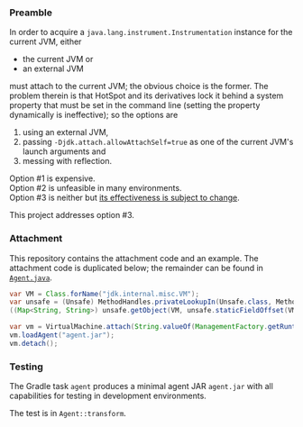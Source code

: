 ### Preamble
In order to acquire a `java.lang.instrument.Instrumentation` instance for the current JVM, either
- the current JVM or
- an external JVM

must attach to the current JVM; the obvious choice is the former.
The problem therein is that HotSpot and its derivatives lock it behind a system property
that must be set in the command line (setting the property dynamically is ineffective);
so the options are
1. using an external JVM,
2. passing `-Djdk.attach.allowAttachSelf=true` as one of the current JVM's launch arguments and
3. messing with reflection.

Option #1 is expensive.<br>
Option #2 is unfeasible in many environments.<br>
Option #3 is neither but [its effectiveness is subject to change](https://github.com/openjdk/jdk/blob/83d67452da248db17bc72de80247a670d6813cf5/src/jdk.attach/share/classes/sun/tools/attach/HotSpotVirtualMachine.java#L76-L77).

This project addresses option #3.

### Attachment
This repository contains the attachment code and an example.
The attachment code is duplicated below; the remainder can be found in [`Agent.java`](source/Agent.java).
```java
var VM = Class.forName("jdk.internal.misc.VM");
var unsafe = (Unsafe) MethodHandles.privateLookupIn(Unsafe.class, MethodHandles.lookup()).findStaticVarHandle(Unsafe.class, "theUnsafe", Unsafe.class).get();
((Map<String, String>) unsafe.getObject(VM, unsafe.staticFieldOffset(VM.getDeclaredField("savedProps")))).put("jdk.attach.allowAttachSelf", "true");

var vm = VirtualMachine.attach(String.valueOf(ManagementFactory.getRuntimeMXBean().getPid()));
vm.loadAgent("agent.jar");
vm.detach();
```

### Testing
The Gradle task `agent` produces a minimal agent JAR `agent.jar` with all capabilities for testing in development environments.

The test is in `Agent::transform`.
